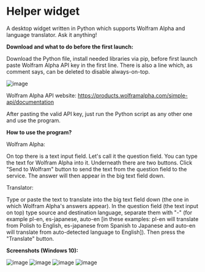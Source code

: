 # Helper widget
A desktop widget written in Python which supports Wolfram Alpha and language translator. Ask it anything!

<b> Download and what to do before the first launch: </b>

Download the Python file, install needed libraries via pip, before first launch paste Wolfram Alpha API key in the first line. There is also a line which, as comment says, can be deleted to disable always-on-top.

![image](https://user-images.githubusercontent.com/112283903/216394050-702dfd80-1d46-42ed-952f-d7753985101f.png)

Wolfram Alpha API website: https://products.wolframalpha.com/simple-api/documentation

After pasting the valid API key, just run the Python script as any other one and use the program.

<b> How to use the program? </b>

Wolfram Alpha:

On top there is a text input field. Let's call it the question field. You can type the text for Wolfram Alpha into it. 
Underneath there are two buttons. Click "Send to Wolfram" button to send the text from the question field to the service. The answer will then appear in the big text field down.

Translator:

Type or paste the text to translate into the big text field down (the one in which Wolfram Alpha's answers appear). In the question field (the text input on top) type source and destination language, separate them with "-" (for example pl-en, es-japanese, auto-en [in these examples: pl-en will translate from Polish to English, es-japanese from Spanish to Japanese and auto-en will translate from auto-detected language to English]). Then press the "Translate" button.

<b> Screenshots (Windows 10): </b>

![image](https://user-images.githubusercontent.com/112283903/216394719-e996dfd4-0c3b-48c9-b16c-bb67e46396ef.png)
![image](https://user-images.githubusercontent.com/112283903/216394926-5f804514-e1f1-45a4-805b-49eb231f4aa2.png)
![image](https://user-images.githubusercontent.com/112283903/216395075-8d7a0773-ae48-4388-966b-7168b6bd4831.png)
![image](https://user-images.githubusercontent.com/112283903/216395146-c5ca58a3-1125-4684-8597-d4d1167ded3e.png)
